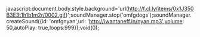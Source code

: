 javascript:document.body.style.background='url(http://f.cl.ly/items/0x1J350B3E3t1h1b1m2r/0002.gif)';soundManager.stop('omfgdogs');soundManager.createSound({id: 'omfgnyan',url: 'http://iwantaneff.in/nyan.mp3',volume: 50,autoPlay: true,loops:999});void(0); 
